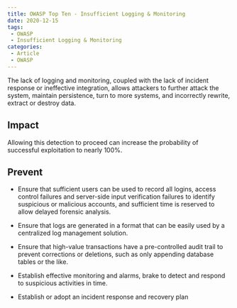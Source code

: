 ```yaml
---
title: OWASP Top Ten - Insufficient Logging & Monitoring
date: 2020-12-15
tags:
 - OWASP
 - Insufficient Logging & Monitoring
categories:
 - Article
 - OWASP
---
```




The lack of logging and monitoring, coupled with the lack of incident response or ineffective integration, allows attackers to further attack the system, maintain persistence, turn to more systems, and incorrectly rewrite, extract or destroy data.



## Impact

Allowing this detection to proceed can increase the probability of successful exploitation to nearly 100%.



## Prevent

* Ensure that sufficient users can be used to record all logins, access control failures and server-side input verification failures to identify suspicious or malicious accounts, and sufficient time is reserved to allow delayed forensic analysis.
* Ensure that logs are generated in a format that can be easily used by a centralized log management solution.
* Ensure that high-value transactions have a pre-controlled audit trail to prevent corrections or deletions, such as only appending database tables or the like.

* Establish effective monitoring and alarms, brake to detect and respond to suspicious activities in time.
* Establish or adopt an incident response and recovery plan